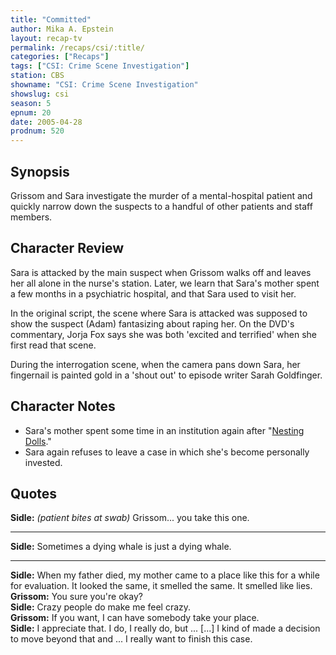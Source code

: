 ```yaml
---
title: "Committed"
author: Mika A. Epstein
layout: recap-tv
permalink: /recaps/csi/:title/
categories: ["Recaps"]
tags: ["CSI: Crime Scene Investigation"]
station: CBS
showname: "CSI: Crime Scene Investigation"
showslug: csi
season: 5  
epnum: 20
date: 2005-04-28
prodnum: 520
---
```


## Synopsis

Grissom and Sara investigate the murder of a mental-hospital patient and quickly narrow down the suspects to a handful of other patients and staff members.

## Character Review

Sara is attacked by the main suspect when Grissom walks off and leaves her all alone in the nurse's station. Later, we learn that Sara's mother spent a few months in a psychiatric hospital, and that Sara used to visit her.

In the original script, the scene where Sara is attacked was supposed to show the suspect (Adam) fantasizing about raping her. On the DVD's commentary, Jorja Fox says she was both 'excited and terrified' when she first read that scene.

During the interrogation scene, when the camera pans down Sara, her fingernail is painted gold in a 'shout out' to episode writer Sarah Goldfinger.

## Character Notes

* Sara's mother spent some time in an institution again after "[Nesting Dolls](/library/recaps/csi/nesting-dolls/)."  
* Sara again refuses to leave a case in which she's become personally invested.

## Quotes

**Sidle:** _(patient bites at swab)_ Grissom... you take this one.  

- - -

**Sidle:** Sometimes a dying whale is just a dying whale.

- - -

**Sidle:** When my father died, my mother came to a place like this for a while for evaluation. It looked the same, it smelled the same. It smelled like lies.  
**Grissom:** You sure you're okay?  
**Sidle:** Crazy people do make me feel crazy.  
**Grissom:** If you want, I can have somebody take your place.  
**Sidle:** I appreciate that. I do, I really do, but ... [...] I kind of made a decision to move beyond that and ... I really want to finish this case.
